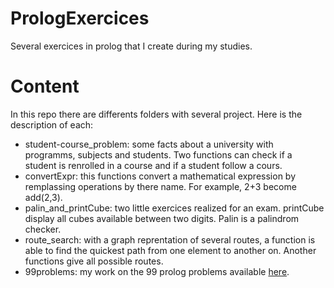 # PrologExercices

Several exercices in prolog that I create during my studies.

# Content

In this repo there are differents folders with several project. Here is the description of each:

- student-course_problem: some facts about a university with programms, subjects and students. Two functions can check if a student is renrolled in a course and if a student follow a cours.
- convertExpr: this functions convert a mathematical expression by remplassing operations by there name. For example, 2+3 become add(2,3).
- palin_and_printCube: two little exercices realized for an exam. printCube display all cubes available between two digits. Palin is a palindrom checker.
- route_search: with a graph reprentation of several routes, a function is able to find the quickest path from one element to another on. Another functions give all possible routes.
- 99problems: my work on the 99 prolog problems available [here](https://www.ic.unicamp.br/~meidanis/courses/mc336/2009s2/prolog/problemas/).